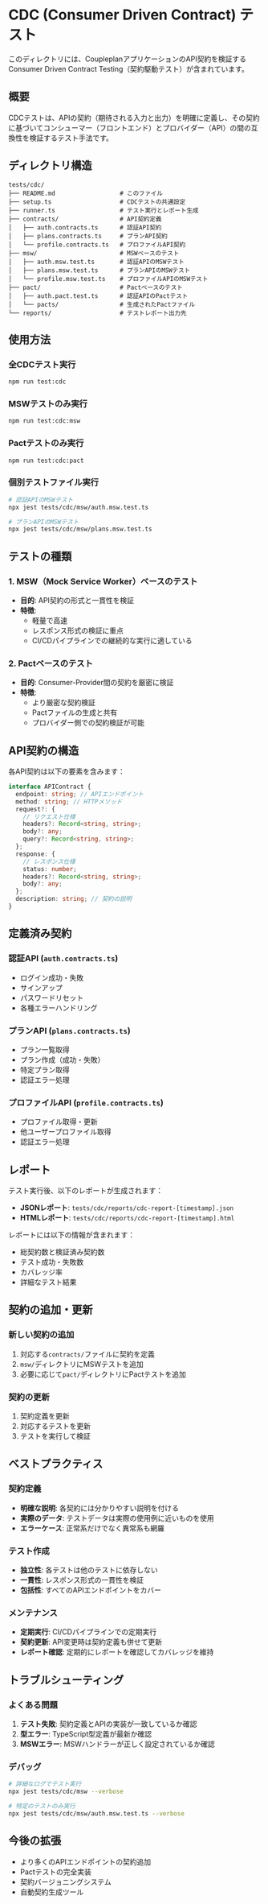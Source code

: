 # CDC (Consumer Driven Contract) テスト

このディレクトリには、CoupleplanアプリケーションのAPI契約を検証するConsumer Driven Contract Testing（契約駆動テスト）が含まれています。

## 概要

CDCテストは、APIの契約（期待される入力と出力）を明確に定義し、その契約に基づいてコンシューマー（フロントエンド）とプロバイダー（API）の間の互換性を検証するテスト手法です。

## ディレクトリ構造

```
tests/cdc/
├── README.md                  # このファイル
├── setup.ts                   # CDCテストの共通設定
├── runner.ts                  # テスト実行とレポート生成
├── contracts/                 # API契約定義
│   ├── auth.contracts.ts      # 認証API契約
│   ├── plans.contracts.ts     # プランAPI契約
│   └── profile.contracts.ts   # プロファイルAPI契約
├── msw/                       # MSWベースのテスト
│   ├── auth.msw.test.ts       # 認証APIのMSWテスト
│   ├── plans.msw.test.ts      # プランAPIのMSWテスト
│   └── profile.msw.test.ts    # プロファイルAPIのMSWテスト
├── pact/                      # Pactベースのテスト
│   ├── auth.pact.test.ts      # 認証APIのPactテスト
│   └── pacts/                 # 生成されたPactファイル
└── reports/                   # テストレポート出力先
```

## 使用方法

### 全CDCテスト実行

```bash
npm run test:cdc
```

### MSWテストのみ実行

```bash
npm run test:cdc:msw
```

### Pactテストのみ実行

```bash
npm run test:cdc:pact
```

### 個別テストファイル実行

```bash
# 認証APIのMSWテスト
npx jest tests/cdc/msw/auth.msw.test.ts

# プランAPIのMSWテスト
npx jest tests/cdc/msw/plans.msw.test.ts
```

## テストの種類

### 1. MSW（Mock Service Worker）ベースのテスト

- **目的**: API契約の形式と一貫性を検証
- **特徴**:
  - 軽量で高速
  - レスポンス形式の検証に重点
  - CI/CDパイプラインでの継続的な実行に適している

### 2. Pactベースのテスト

- **目的**: Consumer-Provider間の契約を厳密に検証
- **特徴**:
  - より厳密な契約検証
  - Pactファイルの生成と共有
  - プロバイダー側での契約検証が可能

## API契約の構造

各API契約は以下の要素を含みます：

```typescript
interface APIContract {
  endpoint: string; // APIエンドポイント
  method: string; // HTTPメソッド
  request?: {
    // リクエスト仕様
    headers?: Record<string, string>;
    body?: any;
    query?: Record<string, string>;
  };
  response: {
    // レスポンス仕様
    status: number;
    headers?: Record<string, string>;
    body?: any;
  };
  description: string; // 契約の説明
}
```

## 定義済み契約

### 認証API (`auth.contracts.ts`)

- ログイン成功・失敗
- サインアップ
- パスワードリセット
- 各種エラーハンドリング

### プランAPI (`plans.contracts.ts`)

- プラン一覧取得
- プラン作成（成功・失敗）
- 特定プラン取得
- 認証エラー処理

### プロファイルAPI (`profile.contracts.ts`)

- プロファイル取得・更新
- 他ユーザープロファイル取得
- 認証エラー処理

## レポート

テスト実行後、以下のレポートが生成されます：

- **JSONレポート**: `tests/cdc/reports/cdc-report-[timestamp].json`
- **HTMLレポート**: `tests/cdc/reports/cdc-report-[timestamp].html`

レポートには以下の情報が含まれます：

- 総契約数と検証済み契約数
- テスト成功・失敗数
- カバレッジ率
- 詳細なテスト結果

## 契約の追加・更新

### 新しい契約の追加

1. 対応する`contracts/`ファイルに契約を定義
2. `msw/`ディレクトリにMSWテストを追加
3. 必要に応じて`pact/`ディレクトリにPactテストを追加

### 契約の更新

1. 契約定義を更新
2. 対応するテストを更新
3. テストを実行して検証

## ベストプラクティス

### 契約定義

- **明確な説明**: 各契約には分かりやすい説明を付ける
- **実際のデータ**: テストデータは実際の使用例に近いものを使用
- **エラーケース**: 正常系だけでなく異常系も網羅

### テスト作成

- **独立性**: 各テストは他のテストに依存しない
- **一貫性**: レスポンス形式の一貫性を検証
- **包括性**: すべてのAPIエンドポイントをカバー

### メンテナンス

- **定期実行**: CI/CDパイプラインでの定期実行
- **契約更新**: API変更時は契約定義も併せて更新
- **レポート確認**: 定期的にレポートを確認してカバレッジを維持

## トラブルシューティング

### よくある問題

1. **テスト失敗**: 契約定義とAPIの実装が一致しているか確認
2. **型エラー**: TypeScript型定義が最新か確認
3. **MSWエラー**: MSWハンドラーが正しく設定されているか確認

### デバッグ

```bash
# 詳細なログでテスト実行
npx jest tests/cdc/msw --verbose

# 特定のテストのみ実行
npx jest tests/cdc/msw/auth.msw.test.ts --verbose
```

## 今後の拡張

- より多くのAPIエンドポイントの契約追加
- Pactテストの完全実装
- 契約バージョニングシステム
- 自動契約生成ツール
